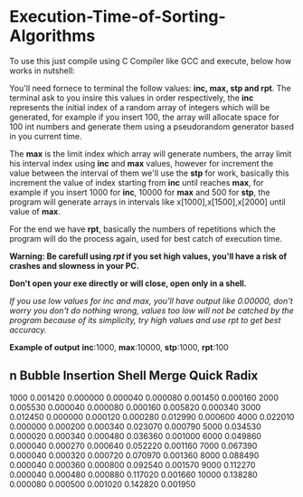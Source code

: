 # Execution-Time-of-Sorting-Algorithms 
To use this just compile using C Compiler like GCC and execute, below how works in nutshell:

You'll need fornece to terminal the follow values: **inc, max, stp and rpt**. The terminal ask to you insire this values in order respectively, the **inc** represents the initial index of a random array of integers which will be generated, for example if you insert 100, the array will allocate space for 100 int numbers and generate them using a pseudorandom generator based in you current time.

The **max** is the limit index which array will generate numbers, the array limit his interval index using **inc** and **max** values, however for increment the value between the interval of them we'll use the **stp** for work, basically this increment the value of index starting from **inc** until reaches **max**, for example if you insert 1000 for **inc**, 10000 for **max** and 500 for **stp**, the program will generate arrays in intervals like x[1000],x[1500],x[2000] until value of **max**.

For the end we have **rpt**, basically the numbers of repetitions which the program will do the process again, used for best catch of execution time.

**Warning: Be carefull using *rpt* if you set high values, you'll have a risk of crashes and slowness in your PC.**

**Don't open your exe directly or will close, open only in a shell.**

*If you use low values for inc and max, you'll have output like 0.00000, don't worry you don't do nothing wrong, values too low will not be catched by the program because of its simplicity, try high values and use rpt to get best accuracy.*

**Example of output**
**inc**:1000, **max**:10000, **stp**:1000, **rpt**:100

n        Bubble         Insertion        Shell          Merge           Quick           Radix
---------------------------------------------------------------------------------------------------
1000    0.001420        0.000000        0.000040        0.000080        0.001450        0.000160
2000    0.005530        0.000040        0.000080        0.000160        0.005820        0.000340
3000    0.012450        0.000000        0.000120        0.000280        0.012990        0.000600
4000    0.022010        0.000000        0.000200        0.000340        0.023070        0.000790
5000    0.034530        0.000020        0.000340        0.000480        0.036360        0.001000
6000    0.049860        0.000040        0.000270        0.000640        0.052220        0.001160
7000    0.067390        0.000040        0.000320        0.000720        0.070970        0.001360
8000    0.088490        0.000040        0.000360        0.000800        0.092540        0.001570
9000    0.112270        0.000040        0.000480        0.000880        0.117020        0.001660
10000   0.138280        0.000080        0.000500        0.001020        0.142820        0.001950
